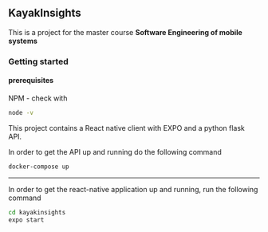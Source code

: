 ## KayakInsights

This is a project for the master course **Software Engineering of mobile systems**

### Getting started

#### prerequisites

NPM - check with

```zsh
node -v
```

This project contains a React native client with EXPO and a python flask API.

In order to get the API up and running do the following command

```zsh
docker-compose up
```

---

In order to get the react-native application up and running, run the following command

```zsh
cd kayakinsights
expo start
```

